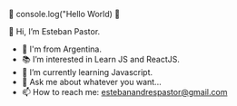 🎇 console.log("Hello World) 🎇

👋 Hi, I’m Esteban Pastor.

- 📍 I'm from Argentina. 
- 📚 I’m interested in Learn JS and ReactJS.
- 🌱 I’m currently learning Javascript.
- 💬 Ask me about whatever you want...
- 📫 How to reach me: estebanandrespastor@gmail.com

